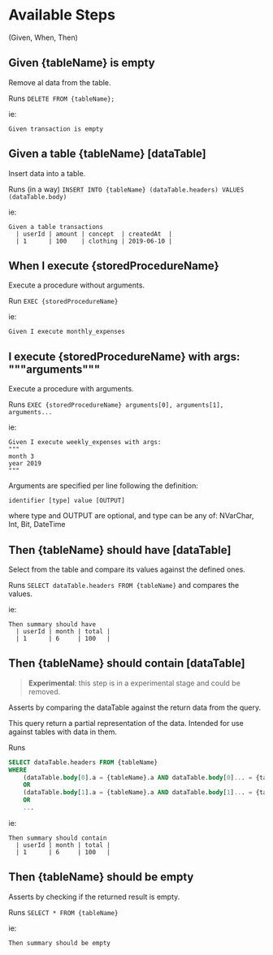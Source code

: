 # Available Steps
(Given, When, Then)

## Given {tableName} is empty

Remove al data from the table.

Runs `DELETE FROM {tableName};`

ie:
```gherkin
Given transaction is empty
```


## Given a table {tableName} [dataTable]
Insert data into a table.

Runs (in a way) `INSERT INTO {tableName} (dataTable.headers) VALUES (dataTable.body)`

ie:
```gherkin
Given a table transactions
  | userId | amount | concept  | createdAt  |
  | 1      | 100    | clothing | 2019-06-10 |
```

## When I execute {storedProcedureName}
Execute a procedure without arguments.

Run `EXEC {storedProcedureName}`

ie:
```gherkin
Given I execute monthly_expenses
```

## I execute {storedProcedureName} with args: """arguments"""
Execute a procedure with arguments.

Runs `EXEC {storedProcedureName} arguments[0], arguments[1], arguments...`

ie:
```gherkin
Given I execute weekly_expenses with args:
"""
month 3
year 2019
"""
```
Arguments are specified per line following the definition:
```
identifier [type] value [OUTPUT]
```
where type and OUTPUT are optional, and type can be any of: NVarChar, Int, Bit, DateTime

## Then {tableName} should have [dataTable]

Select from the table and compare its values against the defined ones.

Runs `SELECT dataTable.headers FROM {tableName}` and compares the values.

ie:
```gherkin
Then summary should have
  | userId | month | total |
  | 1      | 6     | 100   |
```

## Then {tableName} should contain [dataTable]
> **Experimental**: this step is in a experimental stage and could be removed.

Asserts by comparing the dataTable against the return data from the query. 

This query return a partial representation of the data. Intended for use against tables with data in them.

Runs
```sql
SELECT dataTable.headers FROM {tableName}
WHERE
    (dataTable.body[0].a = {tableName}.a AND dataTable.body[0]... = {tableName}...)
    OR 
    (dataTable.body[1].a = {tableName}.a AND dataTable.body[1]... = {tableName}...)
    OR
    ...
```

ie:
```gherkin
Then summary should contain
  | userId | month | total |
  | 1      | 6     | 100   |
```

## Then {tableName} should be empty

Asserts by checking if the returned result is empty.

Runs `SELECT * FROM {tableName}`

ie:
```gherkin
Then summary should be empty
```